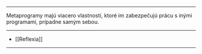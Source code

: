 ***********
Metaprogramy majú viacero vlastností, ktoré im zabezpečujú prácu s inými programami, prípadne samým sebou.

---
- [[Reflexia]]
---
